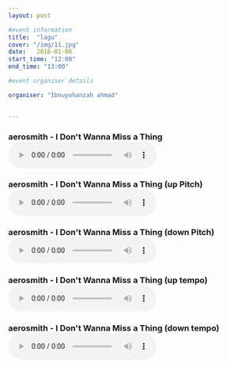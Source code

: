 ```yaml
---
layout: post

#event information
title:  "lagu"
cover: "/img/11.jpg"
date:   2016-01-06
start_time: "12:00"
end_time: "13:00"

#event organiser details

organiser: "Ibnuyohanzah ahmad"


---
```


<html manifest="cache-manifest.manifest">
<body>

<div id="result"></div>
<script>
// Check browser support
if (typeof(Storage) !== "undefined") {
    // Store
    localStorage.setItem("Aerosmith", "I Don't Wanna Miss a Thing");
    // Retrieve
    document.getElementById("result").innerHTML = localStorage.getItem("lastname");
} else {
    document.getElementById("result").innerHTML = "Sorry, your browser does not support Web Storage...";
}
</script>

 </body>
</html>

<p><h3>aerosmith - I Don't Wanna Miss a Thing
<audio controls="controls">
  <source src="/img/Aerosmith - I Don't Wanna Miss a Thing.oog" type="audio/oog" /> 
  Your browser does not support the audio element.
</audio> 
<p><h3>aerosmith - I Don't Wanna Miss a Thing (up Pitch)
<audio controls="controls">
  <source src="/img/Aerosmith - I Don't Wanna Miss a Thing - Up Pitch.oog" type="audio/oog" /> 
  Your browser does not support the audio element.
</audio> 
<p><h3>aerosmith - I Don't Wanna Miss a Thing (down Pitch)
<audio controls="controls">
  <source src="/img/Aerosmith - I Don't Wanna Miss a Thing - down Pitch.oog" type="audio/oog" /> 
  Your browser does not support the audio element.
</audio> 
<p><h3>aerosmith - I Don't Wanna Miss a Thing (up tempo)
<audio controls="controls">
  <source src="/img/Aerosmith - I Don't Wanna Miss a Thing - up Tempo.oog" type="audio/oog" /> 
  Your browser does not support the audio element.
</audio> 
<p><h3>aerosmith - I Don't Wanna Miss a Thing (down tempo)
<audio controls="controls">
  <source src="/img/Aerosmith - I Don't Wanna Miss a Thing - down tempo.oog" type="audio/oog" /> 
  Your browser does not support the audio element.
</audio>
